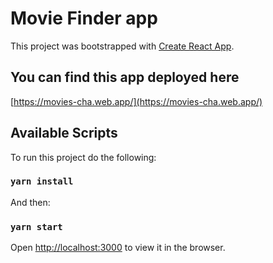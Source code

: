 # Movie Finder app

This project was bootstrapped with [Create React App](https://github.com/facebook/create-react-app).

## You can find this app deployed here

[https://movies-cha.web.app/](https://movies-cha.web.app/)

## Available Scripts

To run this project do the following:

### `yarn install`

And then:

### `yarn start`

Open [http://localhost:3000](http://localhost:3000) to view it in the browser.

